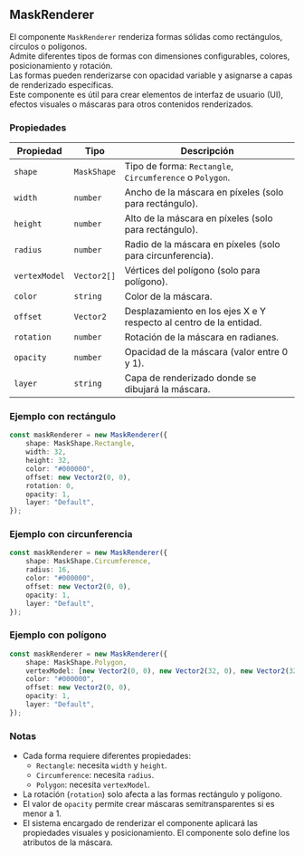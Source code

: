 ## MaskRenderer

El componente `MaskRenderer` renderiza formas sólidas como rectángulos, círculos o polígonos.  
Admite diferentes tipos de formas con dimensiones configurables, colores, posicionamiento y rotación.  
Las formas pueden renderizarse con opacidad variable y asignarse a capas de renderizado específicas.  
Este componente es útil para crear elementos de interfaz de usuario (UI), efectos visuales o máscaras para otros contenidos renderizados.

### Propiedades

| Propiedad     | Tipo        | Descripción                                                        |
| ------------- | ----------- | ------------------------------------------------------------------ |
| `shape`       | `MaskShape` | Tipo de forma: `Rectangle`, `Circumference` o `Polygon`.           |
| `width`       | `number`    | Ancho de la máscara en píxeles (solo para rectángulo).             |
| `height`      | `number`    | Alto de la máscara en píxeles (solo para rectángulo).              |
| `radius`      | `number`    | Radio de la máscara en píxeles (solo para circunferencia).         |
| `vertexModel` | `Vector2[]` | Vértices del polígono (solo para polígono).                        |
| `color`       | `string`    | Color de la máscara.                                               |
| `offset`      | `Vector2`   | Desplazamiento en los ejes X e Y respecto al centro de la entidad. |
| `rotation`    | `number`    | Rotación de la máscara en radianes.                                |
| `opacity`     | `number`    | Opacidad de la máscara (valor entre 0 y 1).                        |
| `layer`       | `string`    | Capa de renderizado donde se dibujará la máscara.                  |

### Ejemplo con **rectángulo**

```typescript
const maskRenderer = new MaskRenderer({
    shape: MaskShape.Rectangle,
    width: 32,
    height: 32,
    color: "#000000",
    offset: new Vector2(0, 0),
    rotation: 0,
    opacity: 1,
    layer: "Default",
});
```

### Ejemplo con **circunferencia**

```typescript
const maskRenderer = new MaskRenderer({
    shape: MaskShape.Circumference,
    radius: 16,
    color: "#000000",
    offset: new Vector2(0, 0),
    opacity: 1,
    layer: "Default",
});
```

### Ejemplo con **polígono**

```typescript
const maskRenderer = new MaskRenderer({
    shape: MaskShape.Polygon,
    vertexModel: [new Vector2(0, 0), new Vector2(32, 0), new Vector2(32, 32), new Vector2(0, 32)],
    color: "#000000",
    offset: new Vector2(0, 0),
    opacity: 1,
    layer: "Default",
});
```

### Notas

-   Cada forma requiere diferentes propiedades:
    -   `Rectangle`: necesita `width` y `height`.
    -   `Circumference`: necesita `radius`.
    -   `Polygon`: necesita `vertexModel`.
-   La rotación (`rotation`) solo afecta a las formas rectángulo y polígono.
-   El valor de `opacity` permite crear máscaras semitransparentes si es menor a 1.
-   El sistema encargado de renderizar el componente aplicará las propiedades visuales y posicionamiento. El componente solo define los atributos de la máscara.
